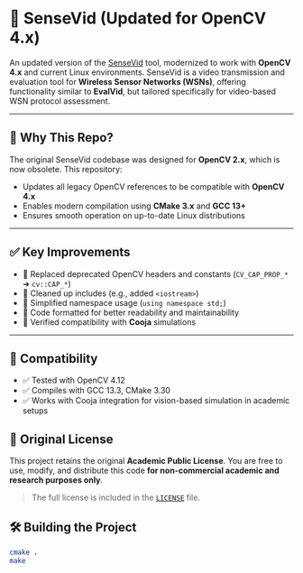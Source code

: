 # 🎥 SenseVid (Updated for OpenCV 4.x)

An updated version of the [SenseVid](http://w3.cran.univ-lorraine.fr/perso/moufida.maimour/SenseVid/sensevid.html) tool, modernized to work with **OpenCV 4.x** and current Linux environments. SenseVid is a video transmission and evaluation tool for **Wireless Sensor Networks (WSNs)**, offering functionality similar to **EvalVid**, but tailored specifically for video-based WSN protocol assessment.

---

## 📌 Why This Repo?

The original SenseVid codebase was designed for **OpenCV 2.x**, which is now obsolete. This repository:

- Updates all legacy OpenCV references to be compatible with **OpenCV 4.x**
- Enables modern compilation using **CMake 3.x** and **GCC 13+**
- Ensures smooth operation on up-to-date Linux distributions

---

## ✅ Key Improvements

- 🔄 Replaced deprecated OpenCV headers and constants (`CV_CAP_PROP_*` ➜ `cv::CAP_*`)
- 🧠 Cleaned up includes (e.g., added `<iostream>`)
- 🎯 Simplified namespace usage (`using namespace std;`)
- 🧹 Code formatted for better readability and maintainability
- 🧪 Verified compatibility with **Cooja** simulations

---

## 🧪 Compatibility

- ✅ Tested with OpenCV 4.12
- ✅ Compiles with GCC 13.3, CMake 3.30
- ✅ Works with Cooja integration for vision-based simulation in academic setups

## 📁 Original License

This project retains the original **Academic Public License**. You are free to use, modify, and distribute this code **for non-commercial academic and research purposes only**.

> The full license is included in the [`LICENSE`](./LICENSE_SENSEVID) file.

## 🛠️ Building the Project

```bash
cmake .
make
```
